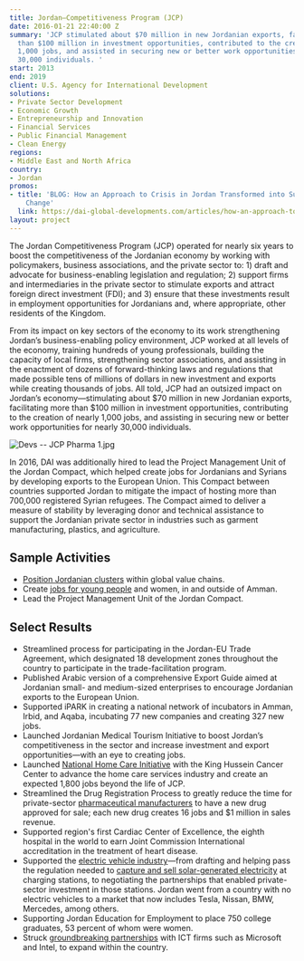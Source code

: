 ```yaml
---
title: Jordan—Competitiveness Program (JCP)
date: 2016-01-21 22:40:00 Z
summary: 'JCP stimulated about $70 million in new Jordanian exports, facilitated more
  than $100 million in investment opportunities, contributed to the creation of nearly
  1,000 jobs, and assisted in securing new or better work opportunities for nearly
  30,000 individuals. '
start: 2013
end: 2019
client: U.S. Agency for International Development
solutions:
- Private Sector Development
- Economic Growth
- Entrepreneurship and Innovation
- Financial Services
- Public Financial Management
- Clean Energy
regions:
- Middle East and North Africa
country:
- Jordan
promos:
- title: 'BLOG: How an Approach to Crisis in Jordan Transformed into Sustained Institutional
    Change'
  link: https://dai-global-developments.com/articles/how-an-approach-to-crisis-in-jordan-transformed-into-sustained-institutional-change/
layout: project
---
```


The Jordan Competitiveness Program (JCP) operated for nearly six years to boost the competitiveness of the Jordanian economy by working with policymakers, business associations, and the private sector to: 1) draft and advocate for business-enabling legislation and regulation; 2) support firms and intermediaries in the private sector to stimulate exports and attract foreign direct investment (FDI); and 3) ensure that these investments result in employment opportunities for Jordanians and, where appropriate, other residents of the Kingdom. 

From its impact on key sectors of the economy to its work strengthening Jordan’s business-enabling policy environment, JCP worked at all levels of the economy, training hundreds of young professionals, building the capacity of local firms, strengthening sector associations, and assisting in the enactment of dozens of forward-thinking laws and regulations that made possible tens of millions of dollars in new investment and exports while creating thousands of jobs. All told, JCP had an outsized impact on Jordan’s economy—stimulating about $70 million in new Jordanian exports, facilitating more than $100 million in investment opportunities, contributing to the creation of nearly 1,000 jobs, and assisting in securing new or better work opportunities for nearly 30,000 individuals. 

![Devs -- JCP Pharma 1.jpg](/uploads/Devs%20--%20JCP%20Pharma%201.jpg)

In 2016, DAI was additionally hired to lead the Project Management Unit of the Jordan Compact, which helped create jobs for Jordanians and Syrians by developing exports to the European Union. This Compact between countries supported Jordan to mitigate the impact of hosting more than 700,000 registered Syrian refugees. The Compact aimed to deliver a measure of stability by leveraging donor and technical assistance to support the Jordanian private sector in industries such as garment manufacturing, plastics, and agriculture.

## Sample Activities

* [Position Jordanian clusters](http://dai-global-developments.com/articles/can-we-keep-the-promisemobilizing-business-on-the-refugee-frontline-in-jordan) within global value chains.
* Create [jobs for young people](https://www.jordancompetitiveness.org/stories/2018/5/13/video-with-usaid-support-oasis500-a-homegrown-seed-investor-looks-for-the-next-big-idea) and women, in and outside of Amman.
* Lead the Project Management Unit of the Jordan Compact.

## Select Results

* Streamlined process for participating in the Jordan-EU Trade Agreement, which designated 18 development zones throughout the country to participate in the trade-facilitation program.
* Published Arabic version of a comprehensive Export Guide aimed at Jordanian small- and medium-sized enterprises to encourage Jordanian exports to the European Union. 
* Supported iPARK in creating a national network of incubators in Amman, Irbid, and Aqaba, incubating 77 new companies and creating 327 new jobs. 
* Launched Jordanian Medical Tourism Initiative to boost Jordan’s competitiveness in the sector and increase investment and export opportunities—with an eye to creating jobs.
* Launched [National Home Care Initiative](https://dai-global-developments.com/articles/supporting-a-human-centered-home-health-system-in-jordan) with the King Hussein Cancer Center to advance the home care services industry and create an expected 1,800 jobs beyond the life of JCP.
* Streamlined the Drug Registration Process to greatly reduce the time for private-sector [pharmaceutical manufacturers](https://www.youtube.com/watch?v=uOibo0juvbA&feature=youtu.be) to have a new drug approved for sale; each new drug creates 16 jobs and $1 million in sales revenue.
* Supported region's first Cardiac Center of Excellence, the eighth hospital in the world to earn Joint Commission International accreditation in the treatment of heart disease.
* Supported the [electric vehicle industry](https://www.youtube.com/watch?v=0DKmx1WV33o)—from drafting and helping pass the regulation needed to [capture and sell solar-generated electricity](http://dai-global-developments.com/articles/jordan-embraces-renewables-to-fuel-its-economy) at charging stations, to negotiating the partnerships that enabled private-sector investment in those stations. Jordan went from a country with no electric vehicles to a market that now includes Tesla, Nissan, BMW, Mercedes, among others.
* Supporting Jordan Education for Employment to place 750 college graduates, 53 percent of whom were women.
* Struck [groundbreaking partnerships](https://www.youtube.com/watch?v=PkX9Olh6d2A&feature=youtu.be) with ICT firms such as Microsoft and Intel, to expand within the country.